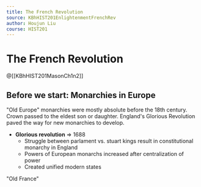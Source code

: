 ```yaml
---
title: The French Revolution
source: KBhHIST201EnlightenmentFrenchRev
author: Houjun Liu
course: HIST201
---
```


# The French Revolution

@[[KBhHIST201MasonCh1n2]]

## Before we start: Monarchies in Europe
"Old Europe" monarchies were mostly absolute before the 18th century. Crown passed to the eldest son or daughter. England's Glorious Revolution paved the way for new monarchies to develop.


* **Glorious revolution** => 1688
	* Struggle between parlament vs. stuart kings result in constitutional monarchy in England
	* Powers of European monarchs increased after centralization of power
	* Created unified modern states

 "Old France"



